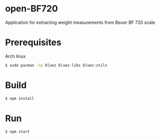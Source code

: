 # open-BF720
Application for extracting weight measurements from Beuer BF 720 scale


# Prerequisites
Arch linux
```sh
$ sudo pacman -Sy bluez bluez-libs bluez-utils
```

# Build

```sh
$ npm install
```

# Run

```sh
$ npm start
```